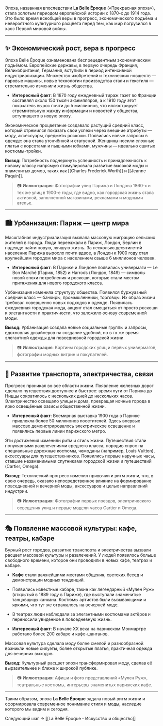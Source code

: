 Эпоха, названная впоследствии **La Belle Époque** («Прекрасная эпоха»), стала золотым периодом европейской истории с 1870-х до 1914 года. Это было время всеобщей веры в прогресс, экономического подъёма и невероятного культурного расцвета перед тем, как мир погрузился в хаос Первой мировой войны.

---

## ✨ Экономический рост, вера в прогресс

Эпоха Belle Époque ознаменована беспрецедентным экономическим подъёмом. Европейские державы, в первую очередь Франция, Великобритания, Германия, вступили в период интенсивной индустриализации. Множество изобретений и технических новшеств — паровые машины, новые технологии производства стали и текстиля — стремительно изменили жизнь общества.

- **Интересный факт**: В 1870 году ежедневный тираж газет во Франции составлял около 150 тысяч экземпляров, а к 1910 году этот показатель вырос почти до 5 миллионов, что иллюстрирует стремительную жажду информации и новостей у общества, вступившего в новую эпоху.

Экономическое процветание создавало растущий средний класс, который стремился показать свои успехи через внешние атрибуты — моду, аксессуары, предметы роскоши. Появились новые запросы в одежде: она стала утончённой и статусной. Женщины носили сложные платья с корсетами и пышными юбками, мужчины — идеально сшитые костюмы-тройки.

**Вывод**: Потребность подчеркнуть успешность и принадлежность к новому классу напрямую стимулировала развитие высокой моды и знаменитых домов, таких как [[Charles Frederick Worth]] и [[Jeanne Paquin]].

> 📷 **Иллюстрация**: Фотографии улиц Парижа и Лондона 1860-х и тех же улиц в 1900-е годы, где видно, как городская жизнь стала активной, заполненной магазинами, рекламами и модными ателье.

---

## 🏙️ Урбанизация: Париж — центр мира

Масштабная индустриализация вызвала массовую миграцию сельских жителей в города. Люди переезжали в Париж, Лондон, Берлин в надежде найти новую, лучшую жизнь. За несколько десятилетий население Парижа выросло почти вдвое, а Лондон к 1900 году стал крупнейшим городом мира с населением свыше 6 миллионов человек.

- **Интересный факт**: В Париже и Лондоне появились универмаги — Le Bon Marché (Париж, 1852) и Harrods (Лондон, 1849) — символы новой эпохи потребления и роскоши, которые стали местом притяжения для нового городского класса.

Урбанизация изменила структуру общества. Появился буржуазный средний класс — банкиры, промышленники, торговцы. Их образ жизни требовал совершенно новых подходов к одежде. Появилась ежедневная городская мода, акцент стал смещаться от просто роскоши к элегантности и практичности, что заложило основу современной моды.

**Вывод**: Урбанизация создала новые социальные группы и запросы, вдохновляя дизайнеров на создание удобной, но в то же время элегантной одежды для повседневной городской жизни.

> 📷 **Иллюстрация**: Картины городских улиц и первых универмагов, фотографии модных витрин и покупателей.

---

## 🚂 Развитие транспорта, электричества, связи

Прогресс проникал во все области жизни. Появление железных дорог сделало путешествия доступнее и быстрее: время пути от Парижа до Ниццы сократилось с нескольких дней до нескольких часов. Электричество освещало улицы и дома, превращая ночные города в ярко освещённые оазисы общественной жизни.

- **Интересный факт**: Всемирная выставка 1900 года в Париже привлекла более 50 миллионов посетителей. Здесь впервые массово демонстрировалось электрическое освещение и появились первые линии парижского метро.

Эти достижения изменили ритм и стиль жизни. Путешествия стали популярными развлечениями среднего класса, породив спрос на специальные дорожные костюмы, чемоданы (например, Louis Vuitton), аксессуары для путешественников. Появились первые наручные часы, ставшие незаменимыми спутниками городской жизни и путешествий (Cartier, Omega).

**Вывод**: Технический прогресс изменил привычки и ритм жизни, что, в свою очередь, оказало непосредственное влияние на формирование повседневной и вечерней моды, аксессуаров и целых направлений индустрии.

> 📷 **Иллюстрация**: Фотографии первых поездов, электрического освещения улиц и первые модели часов Cartier и Omega.

---

## 🎭 Появление массовой культуры: кафе, театры, кабаре

Бурный рост городов, развитие транспорта и электричества вызвали расцвет массовой культуры и развлечений. У людей появилось больше свободного времени, которое они проводили в новых кафе, театрах и кабаре.

- **Кафе** стали важнейшими местами общения, светских бесед и демонстрации модных тенденций.
    
- Появились известные кабаре, такие как легендарный «Мулен Руж» (открытый в 1889 году в Париже), где выступали знаменитые танцовщицы канкана. Костюмы артистов были вызывающими и яркими, что тут же отражалось на вечерней моде.
    
- В театрах люди наблюдали за элегантными костюмами актёров и переносили увиденное в повседневную жизнь.
    
- **Интересный факт**: В начале XX века на парижском Монмартре работало более 200 кабаре и кафе-шантанов.
    

Массовая культура сделала моду более смелой и разнообразной: возникли новые силуэты, более открытые платья, практичная одежда для вечерних выходов.

**Вывод**: Культурный расцвет эпохи трансформировал моду, сделав её выразительнее и ближе к широкой публике.

> 📷 **Иллюстрация**: Афиши и фото представлений «Мулен Руж», театральные костюмы, интерьеры знаменитых парижских кафе.

---

Таким образом, эпоха **La Belle Époque** задала новый ритм жизни и сформировала современное понимание стиля и моды, наследие которого мы видим и сегодня.

Следующий шаг → [[La Belle Époque - Искусство и общество]]